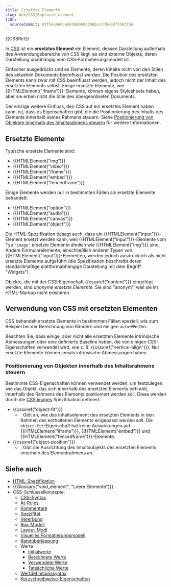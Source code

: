 ```yaml
---
title: Ersetzte Elemente
slug: Web/CSS/Replaced_element
l10n:
  sourceCommit: 93f54a9e0ceb65880b951986cc47bee87336f156
---
```


{{CSSRef}}

In [CSS](/de/docs/Web/CSS) ist ein **ersetztes Element** ein Element, dessen Darstellung außerhalb des Anwendungsbereichs von CSS liegt; es sind externe Objekte, deren Darstellung unabhängig vom CSS-Formatierungsmodell ist.

Einfacher ausgedrückt sind es Elemente, deren Inhalte nicht von den Stilen des aktuellen Dokuments beeinflusst werden. Die Position des ersetzten Elements kann zwar mit CSS beeinflusst werden, jedoch nicht der Inhalt des ersetzten Elements selbst. Einige ersetzte Elemente, wie {{HTMLElement("iframe")}}-Elemente, können eigene Stylesheets haben, aber sie erben nicht die Stile des übergeordneten Dokuments.

Der einzige weitere Einfluss, den CSS auf ein ersetztes Element haben kann, ist, dass es Eigenschaften gibt, die die Positionierung des Inhalts des Elements innerhalb seines Rahmens steuern. Siehe [Positionierung von Objekten innerhalb des Inhaltsrahmens steuern](#positionierung_von_objekten_innerhalb_des_inhaltsrahmens_steuern) für weitere Informationen.

## Ersetzte Elemente

Typische ersetzte Elemente sind:

- {{HTMLElement("img")}}
- {{HTMLElement("video")}}
- {{HTMLElement("iframe")}}
- {{HTMLElement("embed")}}
- {{HTMLElement("fencedframe")}}

Einige Elemente werden nur in bestimmten Fällen als ersetzte Elemente behandelt:

- {{HTMLElement("option")}}
- {{HTMLElement("audio")}}
- {{HTMLElement("canvas")}}
- {{HTMLElement("object")}}

Die HTML-Spezifikation besagt auch, dass ein {{HTMLElement("input")}}-Element ersetzt werden kann, weil {{HTMLElement("input")}}-Elemente vom Typ `"image"` ersetzte Elemente ähnlich wie {{HTMLElement("img")}} sind. Andere Formularelemente, einschließlich anderer Typen von {{HTMLElement("input")}}-Elementen, werden jedoch ausdrücklich als nicht ersetzte Elemente aufgeführt (die Spezifikation beschreibt deren standardmäßige plattformabhängige Darstellung mit dem Begriff "Widgets").

Objekte, die mit der CSS-Eigenschaft {{cssxref("content")}} eingefügt werden, sind _anonyme ersetzte Elemente_. Sie sind "anonym", weil sie im HTML-Markup nicht existieren.

## Verwendung von CSS mit ersetzten Elementen

CSS behandelt ersetzte Elemente in bestimmten Fällen speziell, wie zum Beispiel bei der Berechnung von Rändern und einigen `auto`-Werten.

Beachten Sie, dass einige, aber nicht alle ersetzten Elemente intrinsische Abmessungen oder eine definierte Baseline haben, die von einigen CSS-Eigenschaften verwendet wird, wie z. B. {{cssxref("vertical-align")}}. Nur ersetzte Elemente können jemals intrinsische Abmessungen haben.

### Positionierung von Objekten innerhalb des Inhaltsrahmens steuern

Bestimmte CSS-Eigenschaften können verwendet werden, um festzulegen, wie das Objekt, das sich innerhalb des ersetzten Elements befindet, innerhalb des Rahmens des Elements positioniert werden soll. Diese werden durch die [CSS Images](https://drafts.csswg.org/css-images/) Spezifikation definiert:

- {{cssxref("object-fit")}}
  - : Gibt an, wie das Inhaltselement des ersetzten Elements in den Rahmen des enthaltenen Elements eingepasst werden soll. Die `object-fit`-Eigenschaft hat keine Auswirkungen auf {{HTMLElement("iframe")}}, {{HTMLElement("embed")}} und {{HTMLElement("fencedframe")}}-Elemente.
- {{cssxref("object-position")}}
  - : Gibt die Ausrichtung des Inhaltsobjekts des ersetzten Elements innerhalb des Elementrahmens an.

## Siehe auch

- [HTML-Spezifikation](https://html.spec.whatwg.org/multipage/rendering.html#replaced-elements)
- {{Glossary("void_element", "Leere Elemente")}}
- CSS-Schlüsselkonzepte:
  - [CSS-Syntax](/de/docs/Web/CSS/CSS_syntax/Syntax)
  - [At-Rules](/de/docs/Web/CSS/CSS_syntax/At-rule)
  - [Kommentare](/de/docs/Web/CSS/CSS_syntax/Comments)
  - [Spezifität](/de/docs/Web/CSS/CSS_cascade/Specificity)
  - [Vererbung](/de/docs/Web/CSS/CSS_cascade/Inheritance)
  - [Box-Modell](/de/docs/Web/CSS/CSS_box_model/Introduction_to_the_CSS_box_model)
  - [Layout-Modi](/de/docs/Web/CSS/Layout_mode)
  - [Visuelles Formatierungsmodell](/de/docs/Web/CSS/Visual_formatting_model)
  - [Randüberlappung](/de/docs/Web/CSS/CSS_box_model/Mastering_margin_collapsing)
  - Werte
    - [Initialwerte](/de/docs/Web/CSS/CSS_cascade/initial_value)
    - [Berechnete Werte](/de/docs/Web/CSS/CSS_cascade/computed_value)
    - [Verwendete Werte](/de/docs/Web/CSS/CSS_cascade/used_value)
    - [Tatsächliche Werte](/de/docs/Web/CSS/CSS_cascade/actual_value)
  - [Wertdefinitionssyntax](/de/docs/Web/CSS/CSS_Values_and_Units/Value_definition_syntax)
  - [Kurzschreibweise-Eigenschaften](/de/docs/Web/CSS/CSS_cascade/Shorthand_properties)
